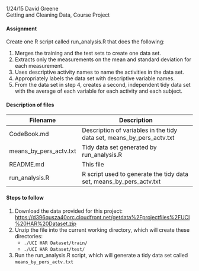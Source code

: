 1/24/15 David Greene  
Getting and Cleaning Data, Course Project

#### Assignment
Create one R script called run_analysis.R that does the following:
  1. Merges the training and the test sets to create one data set.
  2. Extracts only the measurements on the mean and standard deviation for each measurement.
  3. Uses descriptive activity names to name the activities in the data set.
  4. Appropriately labels the data set with descriptive variable names.
  5. From the data set in step 4, creates a second, independent tidy data set with the average of each variable for each activity and each subject.

#### Description of files
| Filename               | Description                                                           |
| ---------------------- | --------------------------------------------------------------------- |
| CodeBook.md            | Description of variables in the tidy data set, means_by_pers_actv.txt |
| means_by_pers_actv.txt | Tidy data set generated by run_analysis.R                             |
| README.md              | This file                                                             |
| run_analysis.R         | R script used to generate the tidy data set, means_by_pers_actv.txt   |

#### Steps to follow
  1. Download the data provided for this project:  
     https://d396qusza40orc.cloudfront.net/getdata%2Fprojectfiles%2FUCI%20HAR%20Dataset.zip
  2. Unzip the file into the current working directory, which will create these directories:
     * `./UCI HAR Dataset/train/`
     * `./UCI HAR Dataset/test/`
  3. Run the run_analysis.R script, which will generate a tidy data set called `means_by_pers_actv.txt`

